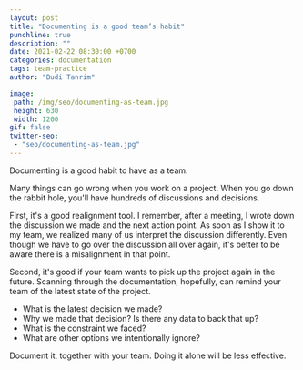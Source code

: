 ```yaml
---
layout: post
title: "Documenting is a good team’s habit"
punchline: true
description: ""
date: 2021-02-22 08:30:00 +0700
categories: documentation
tags: team-practice
author: "Budi Tanrim"

image:
 path: /img/seo/documenting-as-team.jpg
 height: 630
 width: 1200
gif: false
twitter-seo: 
 - "seo/documenting-as-team.jpg"
---
```


Documenting is a good habit to have as a team.

Many things can go wrong when you work on a project. When you go down the rabbit hole, you'll have hundreds of discussions and decisions.

First, it's a good realignment tool. I remember, after a meeting, I wrote down the discussion we made and the next action point. As soon as I show it to my team, we realized many of us interpret the discussion differently. Even though we have to go over the discussion all over again, it's better to be aware there is a misalignment in that point.

Second, it's good if your team wants to pick up the project again in the future. Scanning through the documentation, hopefully, can remind your team of the latest state of the project.
- What is the latest decision we made?
- Why we made that decision? Is there any data to back that up? 
- What is the constraint we faced?
- What are other options we intentionally ignore?

Document it, together with your team. Doing it alone will be less effective.

